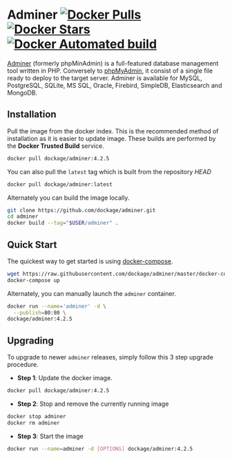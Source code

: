 # Adminer [![Docker Pulls](https://img.shields.io/docker/pulls/dockage/adminer.svg?style=flat)](https://hub.docker.com/r/dockage/adminer/) [![Docker Stars](https://img.shields.io/docker/stars/dockage/adminer.svg?style=flat)](https://hub.docker.com/r/dockage/adminer/) [![Docker Automated build](https://img.shields.io/docker/automated/dockage/adminer.svg?style=flat)](https://hub.docker.com/r/dockage/adminer/)
[Adminer](https://www.adminer.org) (formerly phpMinAdmin) is a full-featured database management tool written in PHP. Conversely to [phpMyAdmin](https://www.phpmyadmin.net), it consist of a single file ready to deploy to the target server. Adminer is available for MySQL, PostgreSQL, SQLite, MS SQL, Oracle, Firebird, SimpleDB, Elasticsearch and MongoDB.


## Installation

Pull the image from the docker index. This is the recommended method of installation as it is easier to update image. These builds are performed by the **Docker Trusted Build** service.

```bash
docker pull dockage/adminer:4.2.5
```

You can also pull the `latest` tag which is built from the repository *HEAD*

```bash
docker pull dockage/adminer:latest
```


Alternately you can build the image locally.

```bash
git clone https://github.com/dockage/adminer.git
cd adminer
docker build --tag="$USER/adminer" .
```


## Quick Start

The quickest way to get started is using [docker-compose](https://docs.docker.com/compose/).

```bash
wget https://raw.githubusercontent.com/dockage/adminer/master/docker-compose.yml
docker-compose up
```

Alternately, you can manually launch the `adminer` container.

```bash
docker run --name='adminer' -d \
  --publish=80:80 \
dockage/adminer:4.2.5
```


## Upgrading

To upgrade to newer `adminer` releases, simply follow this 3 step upgrade procedure.

- **Step 1**: Update the docker image.

```bash
docker pull dockage/adminer:4.2.5
```

- **Step 2**: Stop and remove the currently running image

```bash
docker stop adminer
docker rm adminer
```

- **Step 3**: Start the image

```bash
docker run --name=adminer -d [OPTIONS] dockage/adminer:4.2.5
```
